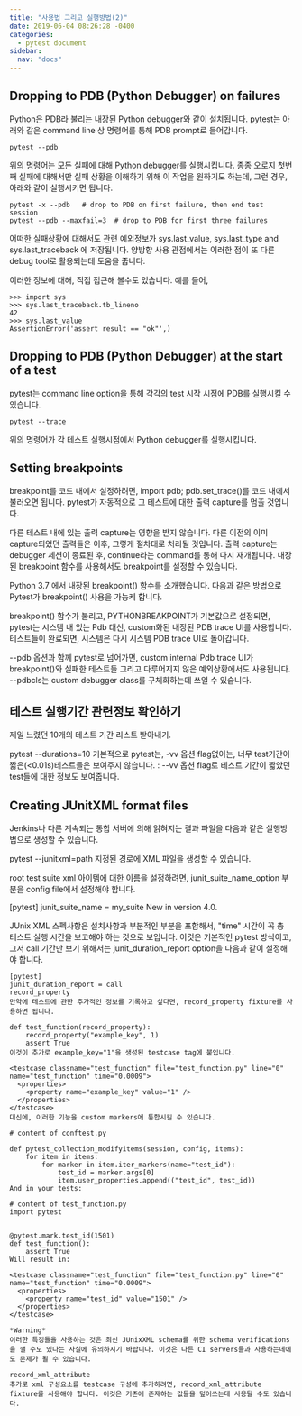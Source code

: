 ```yaml
---
title: "사용법 그리고 실행방법(2)"
date: 2019-06-04 08:26:28 -0400
categories:
  - pytest document
sidebar:
  nav: "docs"
---
```

## Dropping to PDB (Python Debugger) on failures
Python은 PDB라 불리는 내장된 Python debugger와 같이 설치됩니다. pytest는 아래와 같은 command line 상 명령어를 통해 PDB prompt로 들어갑니다.

```
pytest --pdb
```
위의 명령어는 모든 실패에 대해 Python debugger를 실행시킵니다. 종종 오로지 첫번째 실패에 대해서만 실패 상황을 이해하기 위해 이 작업을 원하기도 하는데, 그런 경우, 아래와 같이 실행시키면 됩니다.

```
pytest -x --pdb   # drop to PDB on first failure, then end test session
pytest --pdb --maxfail=3  # drop to PDB for first three failures
```
어떠한 실패상황에 대해서도 관련 예외정보가 sys.last_value, sys.last_type and sys.last_traceback 에 저장됩니다. 양방향 사용 관점에서는 이러한 점이 또 다른 debug tool로 활용되는데 도움을 줍니다.

이러한 정보에 대해, 직접 접근해 볼수도 있습니다. 예를 들어,

```
>>> import sys
>>> sys.last_traceback.tb_lineno
42
>>> sys.last_value
AssertionError('assert result == "ok"',)
```

## Dropping to PDB (Python Debugger) at the start of a test
pytest는 command line option을 통해 각각의 test 시작 시점에 PDB를 실행시킬 수 있습니다.

```
pytest --trace
```
위의 명령어가 각 테스트 실행시점에서 Python debugger를 실행시킵니다.

## Setting breakpoints
breakpoint를 코드 내에서 설정하려면, import pdb; pdb.set_trace()를 코드 내에서 불러오면 됩니다. pytest가 자동적으로 그 테스트에 대한 출력 capture를 멈출 것입니다.

다른 테스트 내에 있는 출력 capture는 영향을 받지 않습니다.
다른 이전의 이미 capture되었던 출력들은 이후, 그렇게 절차대로 처리될 것입니다.
출력 capture는 debugger 세션이 종료된 후, continue라는 command를 통해 다시 재개됩니다.
내장된 breakpoint 함수를 사용해서도 breakpoint를 설정할 수 있습니다.

Python 3.7 에서 내장된 breakpoint() 함수를 소개했습니다. 다음과 같은 방법으로 Pytest가 breakpoint() 사용을 가능케 합니다.

breakpoint() 함수가 불리고,  PYTHONBREAKPOINT가 기본값으로 설정되면, pytest는 시스템 내 있는 Pdb 대신, custom화된 내장된 PDB trace UI를 사용합니다.
테스트들이 완료되면, 시스템은 다시 시스템 PDB trace UI로 돌아갑니다.

--pdb 옵션과 함께 pytest로 넘어가면, custom internal Pdb trace UI가 breakpoint()와 실패한 테스트들 그리고 다루어지지 않은 예외상황에서도 사용됩니다.
--pdbcls는 custom debugger class를 구체화하는데 쓰일 수 있습니다.

## 테스트 실행기간 관련정보 확인하기
제일 느렸던 10개의 테스트 기간 리스트 받아내기.

pytest --durations=10
기본적으로 pytest는, -vv 옵션 flag없이는, 너무 test기간이 짧은(<0.01s)테스트들은 보여주지 않습니다.
: --vv 옵션 flag로 테스트 기간이 짧았던 test들에 대한 정보도 보여줍니다.

## Creating JUnitXML format files
Jenkins나 다른 계속되는 통합 서버에 의해 읽혀지는 결과 파일을 다음과 같은 실행방법으로 생성할 수 있습니다.

pytest --junitxml=path
지정된 경로에 XML 파일을 생성할 수 있습니다.

root test suite xml 아이템에 대한 이름을 설정하려면, junit_suite_name_option 부분을 config file에서 설정해야 합니다.

[pytest]
junit_suite_name = my_suite
New in version 4.0.

JUnix XML 스펙사항은 설치사항과 부분적인 부분을 포함해서, "time" 시간이 꼭 총 테스트 실행 시간을 보고해야 하는 것으로 보입니다. 이것은 기본적인 pytest 방식이고, 그저 call 기간만 보기 위해서는 junit_duration_report option을 다음과 같이 설정해야 합니다.

```
[pytest]
junit_duration_report = call
record_property
만약에 테스트에 관한 추가적인 정보를 기록하고 싶다면, record_property fixture를 사용하면 됩니다.

def test_function(record_property):
    record_property("example_key", 1)
    assert True
이것이 추가로 example_key="1"을 생성된 testcase tag에 붙입니다.

<testcase classname="test_function" file="test_function.py" line="0" name="test_function" time="0.0009">
  <properties>
    <property name="example_key" value="1" />
  </properties>
</testcase>
대신에, 이러한 기능을 custom markers에 통합시킬 수 있습니다.

# content of conftest.py

def pytest_collection_modifyitems(session, config, items):
    for item in items:
        for marker in item.iter_markers(name="test_id"):
            test_id = marker.args[0]
            item.user_properties.append(("test_id", test_id))
And in your tests:

# content of test_function.py
import pytest


@pytest.mark.test_id(1501)
def test_function():
    assert True
Will result in:

<testcase classname="test_function" file="test_function.py" line="0" name="test_function" time="0.0009">
  <properties>
    <property name="test_id" value="1501" />
  </properties>
</testcase>

*Warning*
이러한 특징들을 사용하는 것은 최신 JUnixXML schema를 위한 schema verifications을 깰 수도 있다는 사실에 유의하시기 바랍니다. 이것은 다른 CI servers들과 사용하는데에도 문제가 될 수 있습니다.

record_xml_attribute
추가로 xml 구성요소를 testcase 구성에 추가하려면, record_xml_attribute fixture를 사용해야 합니다. 이것은 기존에 존재하는 값들을 덮어쓰는데 사용될 수도 있습니다.
```
